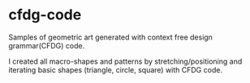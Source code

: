 # cfdg-code
Samples of geometric art generated with context free design grammar(CFDG) code.

I created all macro-shapes and patterns by stretching/positioning and iterating
basic shapes (triangle, circle, square) with CFDG code.
